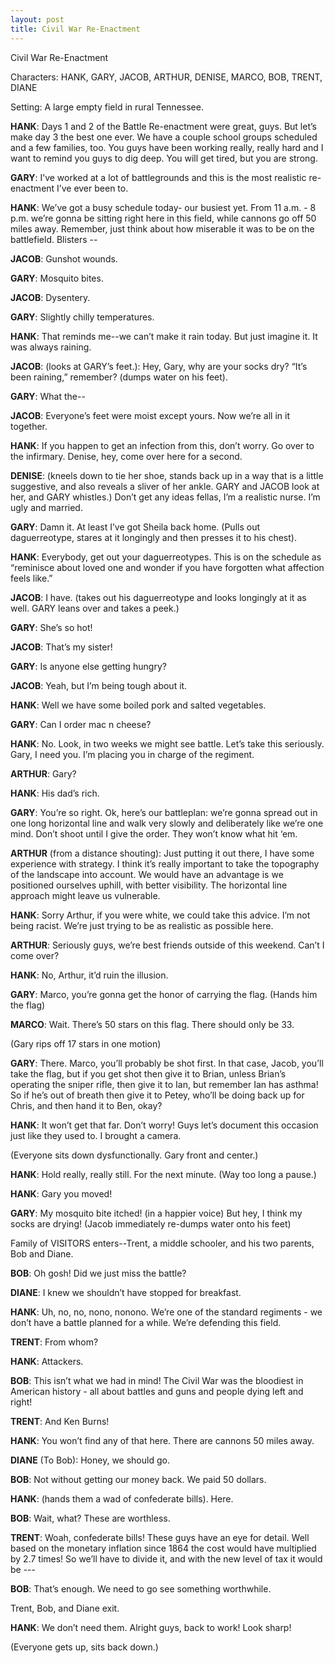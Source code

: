 ```yaml
---
layout: post
title: Civil War Re-Enactment
---
```


Civil War Re-Enactment

Characters: HANK, GARY, JACOB, ARTHUR, DENISE, MARCO, BOB, TRENT, DIANE

Setting: A large empty field in rural Tennessee.

**HANK**: Days 1 and 2 of the Battle Re-enactment were great, guys. But let’s make day 3 the best one ever. We have a couple school groups scheduled and a few families, too. You guys have been working really, really hard and I want to remind you guys to dig deep. You will get tired, but you are strong. 

**GARY**: I’ve worked at a lot of battlegrounds and this is the most realistic re-enactment I’ve ever been to.

**HANK**: We’ve got a busy schedule today- our busiest yet. From 11 a.m. - 8 p.m. we’re gonna be sitting right here in this field, while cannons go off 50 miles away. Remember, just think about how miserable it was to be on the battlefield. Blisters -- 

**JACOB**: Gunshot wounds.

**GARY**: Mosquito bites. 

**JACOB**: Dysentery.

**GARY**: Slightly chilly temperatures. 

**HANK**: That reminds me--we can’t make it rain today. But just imagine it. It was always raining.  

**JACOB**: (looks at GARY’s feet.): Hey, Gary, why are your socks dry? “It’s been raining,” remember? (dumps water on his feet).

**GARY**: What the--

**JACOB**: Everyone’s feet were moist except yours. Now we’re all in it together.

**HANK**: If you happen to get an infection from this, don’t worry. Go over to the infirmary. Denise, hey, come over here for a second. 

**DENISE**: (kneels down to tie her shoe, stands back up in a way that is a little suggestive, and also reveals a sliver of her ankle. GARY and JACOB look at her, and GARY whistles.) Don’t get any ideas fellas, I’m a realistic nurse. I’m ugly and married.

**GARY**: Damn it. At least I’ve got Sheila back home. (Pulls out daguerreotype, stares at it longingly and then presses it to his chest).

**HANK**: Everybody, get out your daguerreotypes. This is on the schedule as “reminisce about loved one and wonder if you have forgotten what affection feels like.”

**JACOB**: I have. (takes out his daguerreotype and looks longingly at it as well. GARY leans over and takes a peek.)

**GARY**: She’s so hot!

**JACOB**: That’s my sister! 

**GARY**: Is anyone else getting hungry?

**JACOB**: Yeah, but I’m being tough about it.

**HANK**: Well we have some boiled pork and salted vegetables. 

**GARY**: Can I order mac n cheese?

**HANK**: No. Look, in two weeks we might see battle. Let’s take this seriously. Gary, I need you. I’m placing you in charge of the regiment. 

**ARTHUR**:  Gary?

**HANK**: His dad’s rich. 

**GARY**: You’re so right. Ok, here’s our battleplan: we’re gonna spread out in one long horizontal line and walk very slowly and deliberately like we’re one mind. Don’t shoot until I give the order. They won’t know what hit ‘em. 

**ARTHUR** (from a distance shouting): Just putting it out there, I have some experience with strategy. I think it’s really important to take the topography of the landscape into account. We would have an advantage is we positioned ourselves uphill, with better visibility. The horizontal line approach might leave us vulnerable.

**HANK**: Sorry Arthur, if you were white, we could take this advice. I’m not being racist. We’re just trying to be as realistic as possible here. 

**ARTHUR**: Seriously guys, we’re best friends outside of this weekend. Can’t I come over?

**HANK**: No, Arthur, it’d ruin the illusion. 

**GARY**:  Marco, you’re gonna get the honor of carrying the flag. (Hands him the flag)

**MARCO**: Wait. There’s 50 stars on this flag. There should only be 33.

(Gary rips off 17 stars in one motion)

**GARY**: There. Marco, you’ll probably be shot first. In that case, Jacob, you’ll take the flag, but if you get shot then give it to Brian, unless Brian’s operating the sniper rifle, then give it to Ian, but remember Ian has asthma! So if he’s out of breath then give it to Petey, who’ll be doing back up for Chris, and then hand it to Ben, okay?

**HANK**: It won’t get that far. Don’t worry! Guys let’s document this occasion just like they used to. I brought a camera.

(Everyone sits down dysfunctionally. Gary front and center.)

**HANK**: Hold really, really still. For the next minute. (Way too long a pause.)

**HANK**: Gary you moved!

**GARY**: My mosquito bite itched! (in a happier voice) But hey, I think my socks are drying! (Jacob immediately re-dumps water onto his feet)

Family of VISITORS enters--Trent, a middle schooler, and his two parents, Bob and Diane.

**BOB**: Oh gosh! Did we just miss the battle?

**DIANE**: I knew we shouldn’t have stopped for breakfast.

**HANK**: Uh, no, no, nono, nonono. We’re one of the standard regiments - we don’t have a battle planned for a while. We’re defending this field. 

**TRENT**: From whom?

**HANK**: Attackers. 

**BOB**: This isn’t what we had in mind! The Civil War was the bloodiest in American history - all about battles and guns and people dying left and right!

**TRENT**: And Ken Burns!

**HANK**: You won’t find any of that here. There are cannons 50 miles away. 

**DIANE** (To Bob): Honey, we should go.

**BOB**: Not without getting our money back. We paid 50 dollars.

**HANK**: (hands them a wad of confederate bills). Here.

**BOB**: Wait, what? These are worthless.

**TRENT**: Woah, confederate bills! These guys have an eye for detail. Well based on the monetary inflation since 1864 the cost would have multiplied by 2.7 times! So we’ll have to divide it, and with the new level of tax it would be ---

**BOB**: That’s enough. We need to go see something worthwhile. 

Trent, Bob, and Diane exit.

**HANK**: We don’t need them. Alright guys, back to work! Look sharp! 

(Everyone gets up, sits back down.) 

